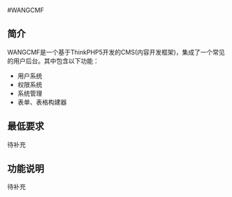 #WANGCMF

## 简介
WANGCMF是一个基于ThinkPHP5开发的CMS(内容开发框架)，集成了一个常见的用户后台。其中包含以下功能：
* 用户系统
* 权限系统
* 系统管理
* 表单、表格构建器

## 最低要求
待补充

## 功能说明
待补充
